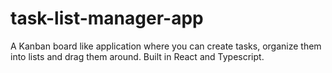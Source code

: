 # task-list-manager-app
A Kanban board like application where you can create tasks, organize them into lists and drag them around. Built in React and Typescript.
